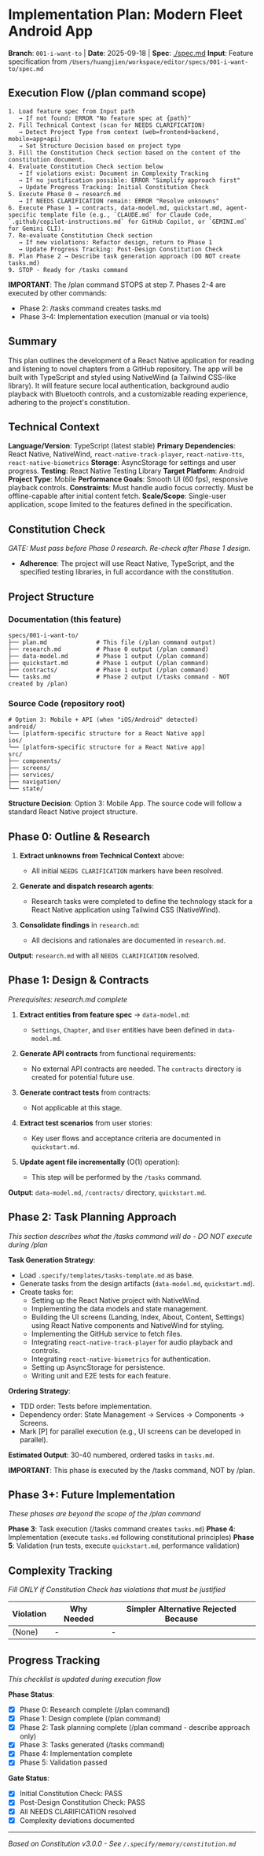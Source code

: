 # Implementation Plan: Modern Fleet Android App

**Branch**: `001-i-want-to` | **Date**: 2025-09-18 | **Spec**: [./spec.md](./spec.md)
**Input**: Feature specification from `/Users/huangjien/workspace/editor/specs/001-i-want-to/spec.md`

## Execution Flow (/plan command scope)

```
1. Load feature spec from Input path
   → If not found: ERROR "No feature spec at {path}"
2. Fill Technical Context (scan for NEEDS CLARIFICATION)
   → Detect Project Type from context (web=frontend+backend, mobile=app+api)
   → Set Structure Decision based on project type
3. Fill the Constitution Check section based on the content of the constitution document.
4. Evaluate Constitution Check section below
   → If violations exist: Document in Complexity Tracking
   → If no justification possible: ERROR "Simplify approach first"
   → Update Progress Tracking: Initial Constitution Check
5. Execute Phase 0 → research.md
   → If NEEDS CLARIFICATION remain: ERROR "Resolve unknowns"
6. Execute Phase 1 → contracts, data-model.md, quickstart.md, agent-specific template file (e.g., `CLAUDE.md` for Claude Code, `.github/copilot-instructions.md` for GitHub Copilot, or `GEMINI.md` for Gemini CLI).
7. Re-evaluate Constitution Check section
   → If new violations: Refactor design, return to Phase 1
   → Update Progress Tracking: Post-Design Constitution Check
8. Plan Phase 2 → Describe task generation approach (DO NOT create tasks.md)
9. STOP - Ready for /tasks command
```

**IMPORTANT**: The /plan command STOPS at step 7. Phases 2-4 are executed by other commands:

- Phase 2: /tasks command creates tasks.md
- Phase 3-4: Implementation execution (manual or via tools)

## Summary

This plan outlines the development of a React Native application for reading and listening to novel chapters from a GitHub repository. The app will be built with TypeScript and styled using NativeWind (a Tailwind CSS-like library). It will feature secure local authentication, background audio playback with Bluetooth controls, and a customizable reading experience, adhering to the project's constitution.

## Technical Context

**Language/Version**: TypeScript (latest stable)
**Primary Dependencies**: React Native, NativeWind, `react-native-track-player`, `react-native-tts`, `react-native-biometrics`
**Storage**: AsyncStorage for settings and user progress.
**Testing**: React Native Testing Library
**Target Platform**: Android
**Project Type**: Mobile
**Performance Goals**: Smooth UI (60 fps), responsive playback controls.
**Constraints**: Must handle audio focus correctly. Must be offline-capable after initial content fetch.
**Scale/Scope**: Single-user application, scope limited to the features defined in the specification.

## Constitution Check

_GATE: Must pass before Phase 0 research. Re-check after Phase 1 design._

- **Adherence**: The project will use React Native, TypeScript, and the specified testing libraries, in full accordance with the constitution.

## Project Structure

### Documentation (this feature)

```
specs/001-i-want-to/
├── plan.md              # This file (/plan command output)
├── research.md          # Phase 0 output (/plan command)
├── data-model.md        # Phase 1 output (/plan command)
├── quickstart.md        # Phase 1 output (/plan command)
├── contracts/           # Phase 1 output (/plan command)
└── tasks.md             # Phase 2 output (/tasks command - NOT created by /plan)
```

### Source Code (repository root)

```
# Option 3: Mobile + API (when "iOS/Android" detected)
android/
└── [platform-specific structure for a React Native app]
ios/
└── [platform-specific structure for a React Native app]
src/
├── components/
├── screens/
├── services/
├── navigation/
└── state/
```

**Structure Decision**: Option 3: Mobile App. The source code will follow a standard React Native project structure.

## Phase 0: Outline & Research

1. **Extract unknowns from Technical Context** above:

   - All initial `NEEDS CLARIFICATION` markers have been resolved.

2. **Generate and dispatch research agents**:

   - Research tasks were completed to define the technology stack for a React Native application using Tailwind CSS (NativeWind).

3. **Consolidate findings** in `research.md`:
   - All decisions and rationales are documented in `research.md`.

**Output**: `research.md` with all `NEEDS CLARIFICATION` resolved.

## Phase 1: Design & Contracts

_Prerequisites: research.md complete_

1. **Extract entities from feature spec** → `data-model.md`:

   - `Settings`, `Chapter`, and `User` entities have been defined in `data-model.md`.

2. **Generate API contracts** from functional requirements:

   - No external API contracts are needed. The `contracts` directory is created for potential future use.

3. **Generate contract tests** from contracts:

   - Not applicable at this stage.

4. **Extract test scenarios** from user stories:

   - Key user flows and acceptance criteria are documented in `quickstart.md`.

5. **Update agent file incrementally** (O(1) operation):
   - This step will be performed by the `/tasks` command.

**Output**: `data-model.md`, `/contracts/` directory, `quickstart.md`.

## Phase 2: Task Planning Approach

_This section describes what the /tasks command will do - DO NOT execute during /plan_

**Task Generation Strategy**:

- Load `.specify/templates/tasks-template.md` as base.
- Generate tasks from the design artifacts (`data-model.md`, `quickstart.md`).
- Create tasks for:
  - Setting up the React Native project with NativeWind.
  - Implementing the data models and state management.
  - Building the UI screens (Landing, Index, About, Content, Settings) using React Native components and NativeWind for styling.
  - Implementing the GitHub service to fetch files.
  - Integrating `react-native-track-player` for audio playback and controls.
  - Integrating `react-native-biometrics` for authentication.
  - Setting up AsyncStorage for persistence.
  - Writing unit and E2E tests for each feature.

**Ordering Strategy**:

- TDD order: Tests before implementation.
- Dependency order: State Management → Services → Components → Screens.
- Mark [P] for parallel execution (e.g., UI screens can be developed in parallel).

**Estimated Output**: 30-40 numbered, ordered tasks in `tasks.md`.

**IMPORTANT**: This phase is executed by the /tasks command, NOT by /plan.

## Phase 3+: Future Implementation

_These phases are beyond the scope of the /plan command_

**Phase 3**: Task execution (/tasks command creates `tasks.md`)
**Phase 4**: Implementation (execute `tasks.md` following constitutional principles)
**Phase 5**: Validation (run tests, execute `quickstart.md`, performance validation)

## Complexity Tracking

_Fill ONLY if Constitution Check has violations that must be justified_

| Violation | Why Needed | Simpler Alternative Rejected Because |
| --------- | ---------- | ------------------------------------ |
| (None)    | -          | -                                    |

## Progress Tracking

_This checklist is updated during execution flow_

**Phase Status**:

- [x] Phase 0: Research complete (/plan command)
- [x] Phase 1: Design complete (/plan command)
- [x] Phase 2: Task planning complete (/plan command - describe approach only)
- [x] Phase 3: Tasks generated (/tasks command)
- [x] Phase 4: Implementation complete
- [x] Phase 5: Validation passed

**Gate Status**:

- [x] Initial Constitution Check: PASS
- [x] Post-Design Constitution Check: PASS
- [x] All NEEDS CLARIFICATION resolved
- [x] Complexity deviations documented

---

_Based on Constitution v3.0.0 - See `/.specify/memory/constitution.md`_
